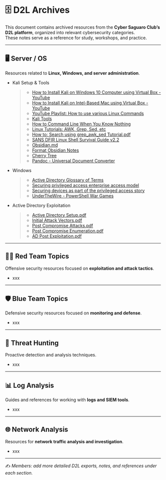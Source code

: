 # 🗄️ D2L Archives

This document contains archived resources from the **Cyber Saguaro Club’s D2L platform**, organized into relevant cybersecurity categories.  
These notes serve as a reference for study, workshops, and practice.

---

## 🖥️ Server / OS
Resources related to **Linux, Windows, and server administration**.  
- Kali Setup & Tools
  > - [How to Install Kali on Windows 10 Computer using Virtual Box - YouTube](https://www.youtube.com/watch?v=V_Payl5FlgQ)
  > - [How to Install Kali on Intel-Based Mac using Virtual Box - YouTube](https://www.youtube.com/watch?v=ATly2NyTAw4)
  > - [YouTube Playlist: How to use various Linux Commands](https://www.youtube.com/playlist?list=PLT98CRl2KxKHaKA9-4_I38sLzK134p4GJ)
  > - [Kali Tools](https://www.kali.org/tools/)
  > - [How to Command Line When You Know Nothing](https://cryptokait.com/2021/02/22/how-to-command-line-when-you-know-nothing/)
  > - [Linux Tutorials: AWK, Grep, Sed, etc](https://www.grymoire.com/Unix/index.html)
  > - [How to: Search using grep_awk_sed Tutorial.pdf](https://github.com/user-attachments/files/21963551/grep_awk_sed.pdf)
  > - [SANS DFIR Linux Shell Survival Guide v2.2](https://d2l.arizona.edu/d2l/le/content/1153732/viewContent/12449730/View)
  > - [Obsidian.md](https://obsidian.md/)
  > - [Format Obsidian Notes](https://help.obsidian.md/syntax)
  > - [Cherry Tree](https://opensource.com/article/19/5/cherrytree-notetaking)
  > - [Pandoc - Universal Document Converter](https://pandoc.org/)
- Windows
  > - [Active Directory Glossary of Terms](https://learn.microsoft.com/en-us/archive/technet-wiki/16757.active-directory-glossary)
  > - [Securing privileged access enterprise access model](https://learn.microsoft.com/en-us/security/privileged-access-workstations/privileged-access-access-model)
  > - [Securing devices as part of the privileged access story](https://learn.microsoft.com/en-us/security/privileged-access-workstations/privileged-access-devices)
  > - [UnderTheWire - PowerShell War Games](https://underthewire.tech/wargames)
- Active Directory Exploitation
  > - [Active Directory Setup.pdf](https://github.com/user-attachments/files/21963804/Active.Directory.Setup.pdf)
  > - [Initial Attack Vectors.pdf](https://github.com/user-attachments/files/21963742/Initial.Attack.Vectors.pdf)
  > - [Post Compromise Attacks.pdf](https://github.com/user-attachments/files/21963783/Post.Compromise.Attacks.pdf)
  > - [Post Compromise Enumeration.pdf](https://github.com/user-attachments/files/21963788/Post.Compromise.Enumeration.pdf)
  > - [AD Post Exploitation.pdf](https://github.com/user-attachments/files/21963821/AD.Post.Exploitation.pdf)

---

## 🕵️‍♂️ Red Team Topics
Offensive security resources focused on **exploitation and attack tactics**.  
- xxx 

---

## 🛡️ Blue Team Topics
Defensive security resources focused on **monitoring and defense**.  
- xxx  

---

## 🎯 Threat Hunting
Proactive detection and analysis techniques.  
- xxx 

---

## 📊 Log Analysis
Guides and references for working with **logs and SIEM tools**.  
- xxx 

---

## 🌐 Network Analysis
Resources for **network traffic analysis and investigation**.  
- xxx 

---

✍️ *Members: add more detailed D2L exports, notes, and references under each section.*
